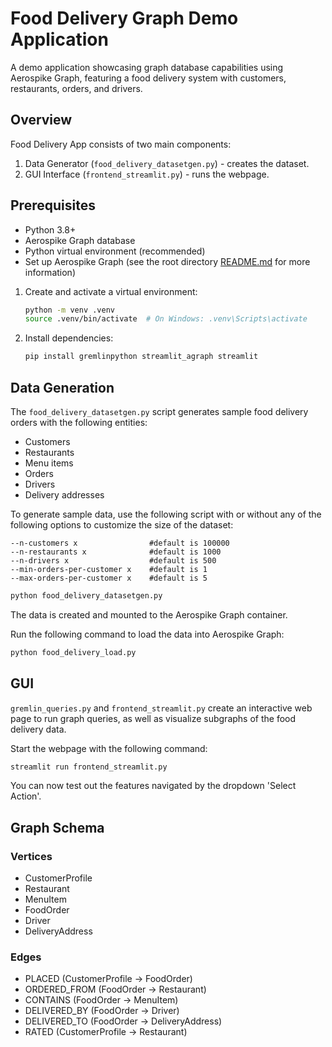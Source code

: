 # Food Delivery Graph Demo Application

A demo application showcasing graph database capabilities using Aerospike Graph, featuring a food delivery system with
customers, restaurants, orders, and drivers.

## Overview

Food Delivery App consists of two main components:

1. Data Generator (`food_delivery_datasetgen.py`) - creates the dataset.
2. GUI Interface (`frontend_streamlit.py`) - runs the webpage.

## Prerequisites

- Python 3.8+
- Aerospike Graph database
- Python virtual environment (recommended)
- Set up Aerospike Graph (see the root directory [README.md](../README.md) for more information)


1. Create and activate a virtual environment:

   ```bash
   python -m venv .venv
   source .venv/bin/activate  # On Windows: .venv\Scripts\activate
   ```

2. Install dependencies:

   ```bash
   pip install gremlinpython streamlit_agraph streamlit
   ```

## Data Generation

The `food_delivery_datasetgen.py` script generates sample food delivery orders with the following entities:

- Customers
- Restaurants
- Menu items
- Orders
- Drivers
- Delivery addresses

To generate sample data, use the following script with or without any of 
the following options to customize the size of the dataset:
```
--n-customers x                #default is 100000
--n-restaurants x              #default is 1000
--n-drivers x                  #default is 500
--min-orders-per-customer x    #default is 1
--max-orders-per-customer x    #default is 5
```

```bash
python food_delivery_datasetgen.py
```

The data is created and mounted to the Aerospike Graph container.

Run the following command to load the data into Aerospike Graph:

```bash
python food_delivery_load.py
```

## GUI

`gremlin_queries.py` and `frontend_streamlit.py` create an interactive web page
to run graph queries, as well as visualize subgraphs of the food delivery data.

Start the webpage with the following command:

```bash
streamlit run frontend_streamlit.py
```

You can now test out the features navigated by the dropdown 'Select Action'.

## Graph Schema

### Vertices

- CustomerProfile
- Restaurant
- MenuItem
- FoodOrder
- Driver
- DeliveryAddress

### Edges

- PLACED (CustomerProfile → FoodOrder)
- ORDERED_FROM (FoodOrder → Restaurant)
- CONTAINS (FoodOrder → MenuItem)
- DELIVERED_BY (FoodOrder → Driver)
- DELIVERED_TO (FoodOrder → DeliveryAddress)
- RATED (CustomerProfile → Restaurant)
